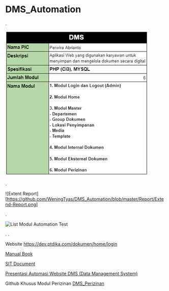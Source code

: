 # DMS_Automation
.

![Modul DMS](https://github.com/WeningTyas/DMS_Automation/blob/master/Report/Pembagian-Modul.png)

.

![Extent Report][https://github.com/WeningTyas/DMS_Automation/blob/master/Report/Extend-Report.png]

.

![List Modul Automation Test]([URL_Gambar](https://github.com/WeningTyas/DMS_Automation/blob/master/Report/Automation-Test.png))

.
.

Website
https://dev.ptdika.com/dokumen/home/login

[Manual Book](https://docs.google.com/document/d/1p6auDLBdcurF30ohD4ErBvvvpZbtBq_G/edit)

[SIT Document](https://docs.google.com/spreadsheets/d/1cay74ZXkydMzB8QMYxXL0VbMPwhPO94oCSabWJ_lyLY/edit?usp=sharing)

[Presentasi Automasi Website DMS (Data Management System)](https://www.canva.com/design/DAFuC6H2Yqk/tP9nfkF-yO9TZs28pzlJuw/edit)


Github Khusus Modul Perizinan
[DMS_Perizinan](https://github.com/WeningTyas/DMS_Perizinan)

